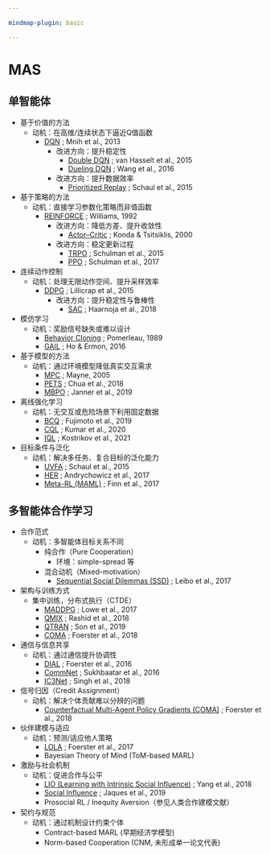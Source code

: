 ```yaml
---

mindmap-plugin: basic

---
```


# MAS

## 单智能体
- 基于价值的方法
    - 动机：在高维/连续状态下逼近Q值函数
        - [DQN](https://arxiv.org/abs/1312.5602) ; Mnih et al., 2013
            - 改进方向：提升稳定性
                - [Double DQN](https://arxiv.org/abs/1509.06461) ; van Hasselt et al., 2015
                - [Dueling DQN](https://arxiv.org/abs/1511.06581) ; Wang et al., 2016
            - 改进方向：提升数据效率
                - [Prioritized Replay](https://arxiv.org/abs/1511.05952) ; Schaul et al., 2015
- 基于策略的方法
    - 动机：直接学习参数化策略而非值函数
        - [REINFORCE](https://link.springer.com/article/10.1007/BF00992696) ; Williams, 1992
            - 改进方向：降低方差、提升收敛性
                - [Actor–Critic](https://papers.nips.cc/paper_files/paper/2000/hash/091d584fced301b442654dd8c23b3fc9-Abstract.html) ; Konda & Tsitsiklis, 2000
            - 改进方向：稳定更新过程
                - [TRPO](https://arxiv.org/abs/1502.05477) ; Schulman et al., 2015
                - [PPO](https://arxiv.org/abs/1707.06347) ; Schulman et al., 2017
- 连续动作控制
    - 动机：处理无限动作空间、提升采样效率
        - [DDPG](https://arxiv.org/abs/1509.02971) ; Lillicrap et al., 2015
            - 改进方向：提升稳定性与鲁棒性
                - [SAC](https://arxiv.org/abs/1801.01290) ; Haarnoja et al., 2018
- 模仿学习
    - 动机：奖励信号缺失或难以设计
        - [Behavior Cloning](https://dl.acm.org/doi/10.1145/97243.97245) ; Pomerleau, 1989
        - [GAIL](https://arxiv.org/abs/1606.03476) ; Ho & Ermon, 2016
- 基于模型的方法
    - 动机：通过环境模型降低真实交互需求
        - [MPC](https://www.sciencedirect.com/science/article/pii/S0005109804002766) ; Mayne, 2005
        - [PETS](https://arxiv.org/abs/1805.12114) ; Chua et al., 2018
        - [MBPO](https://arxiv.org/abs/1906.08253) ; Janner et al., 2019
- 离线强化学习
    - 动机：无交互或危险场景下利用固定数据
        - [BCQ](https://arxiv.org/abs/1812.02900) ; Fujimoto et al., 2019
        - [CQL](https://arxiv.org/abs/2006.04779) ; Kumar et al., 2020
        - [IQL](https://arxiv.org/abs/2110.06169) ; Kostrikov et al., 2021
- 目标条件与泛化
    - 动机：解决多任务、复合目标的泛化能力
        - [UVFA](https://arxiv.org/abs/1802.09464) ; Schaul et al., 2015
        - [HER](https://arxiv.org/abs/1707.01495) ; Andrychowicz et al., 2017
        - [Meta-RL (MAML)](https://arxiv.org/abs/1703.03400) ; Finn et al., 2017

## 多智能体合作学习
- 合作范式
    - 动机：多智能体目标关系不同
        - 纯合作（Pure Cooperation）
            - 环境：simple-spread 等
        - 混合动机（Mixed-motivation）
            - [Sequential Social Dilemmas (SSD)](https://arxiv.org/abs/1702.03037) ; Leibo et al., 2017
- 架构与训练方式
    - 集中训练，分布式执行（CTDE）
        - [MADDPG](https://arxiv.org/abs/1706.02275) ; Lowe et al., 2017
        - [QMIX](https://arxiv.org/abs/1803.11485) ; Rashid et al., 2018
        - [QTRAN](https://arxiv.org/abs/1905.05408) ; Son et al., 2019
        - [COMA](https://arxiv.org/abs/1705.08926) ; Foerster et al., 2018
- 通信与信息共享
    - 动机：通过通信提升协调性
        - [DIAL](https://arxiv.org/abs/1605.06676) ; Foerster et al., 2016
        - [CommNet](https://arxiv.org/abs/1605.07736) ; Sukhbaatar et al., 2016
        - [IC3Net](https://arxiv.org/abs/1810.03916) ; Singh et al., 2018
- 信号归因（Credit Assignment）
    - 动机：解决个体贡献难以分辨的问题
        - [Counterfactual Multi-Agent Policy Gradients (COMA)](https://arxiv.org/abs/1705.08926) ; Foerster et al., 2018
- 伙伴建模与适应
    - 动机：预测/适应他人策略
        - [LOLA](https://arxiv.org/abs/1709.04326) ; Foerster et al., 2017
        - Bayesian Theory of Mind (ToM-based MARL)
- 激励与社会机制
    - 动机：促进合作与公平
        - [LIO (Learning with Intrinsic Social Influence)](https://arxiv.org/abs/1810.08647) ; Yang et al., 2018
        - [Social Influence](https://arxiv.org/abs/1810.08647) ; Jaques et al., 2019
        - Prosocial RL / Inequity Aversion（参见人类合作建模文献）
- 契约与规范
    - 动机：通过机制设计约束个体
        - Contract-based MARL (早期经济学模型)
        - Norm-based Cooperation (CNM, 未形成单一论文代表)